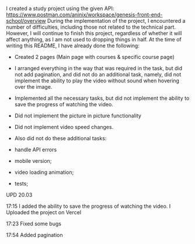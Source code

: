 I created a study project using the given API: https://www.postman.com/aninix/workspace/genesis-front-end-school/overview
During the implementation of the project, I encountered a number of difficulties, including those not related to the technical part.
However, I will continue to finish this project, regardless of whether it will affect anything, as I am not used to dropping things in half.
At the time of writing this README, I have already done the following:
- Created 2 pages (Main page with courses & specific course page)
- I arranged everything in the way that was required in the task, but did not add pagination, and did not do an additional task, namely, did not implement the ability to play the video without sound when hovering over the image.
- Implemented all the necessary tasks, but did not implement the ability to save the progress of watching the video.
- Did not implement the picture in picture functionality
- Did not implement video speed changes.
- Also did not do these additional tasks:

- handle API errors
- mobile version;
- video loading animation;
- tests;

UPD 20.03 

17:15 
I added the ability to save the progress of watching the video.
I Uploaded the project on Vercel 

17:23 
Fixed some bugs

17:54 
Added pagination
